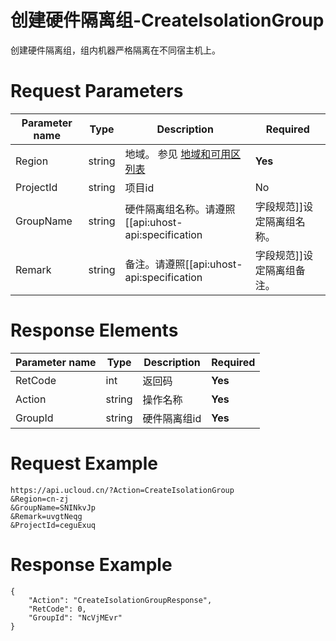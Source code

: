 # 创建硬件隔离组-CreateIsolationGroup

创建硬件隔离组，组内机器严格隔离在不同宿主机上。

# Request Parameters
|Parameter name|Type|Description|Required|
|---|---|---|---|
|Region|string|地域。 参见 [地域和可用区列表](../summary/regionlist.html)|**Yes**|
|ProjectId|string|项目id|No|
|GroupName|string|硬件隔离组名称。请遵照[[api:uhost-api:specification|字段规范]]设定隔离组名称。|**Yes**|
|Remark|string|备注。请遵照[[api:uhost-api:specification|字段规范]]设定隔离组备注。|No|

# Response Elements
|Parameter name|Type|Description|Required|
|---|---|---|---|
|RetCode|int|返回码|**Yes**|
|Action|string|操作名称|**Yes**|
|GroupId|string|硬件隔离组id|**Yes**|

# Request Example
```
https://api.ucloud.cn/?Action=CreateIsolationGroup
&Region=cn-zj
&GroupName=SNINkvJp
&Remark=uvgtNeqg
&ProjectId=ceguExuq
```

# Response Example
```
{
    "Action": "CreateIsolationGroupResponse", 
    "RetCode": 0, 
    "GroupId": "NcVjMEvr"
}
```

